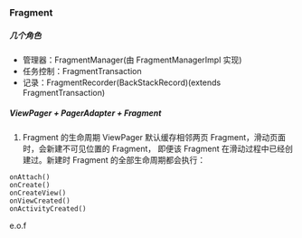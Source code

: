### Fragment

##### 几个角色

* 管理器：FragmentManager(由 FragmentManagerImpl 实现)
* 任务控制：FragmentTransaction
* 记录：FragmentRecorder(BackStackRecord)(extends FragmentTransaction)

##### ViewPager + PagerAdapter + Fragment

1. Fragment 的生命周期
ViewPager 默认缓存相邻两页 Fragment，滑动页面时，会新建不可见位置的 Fragment，
即便该 Fragment 在滑动过程中已经创建过。新建时 Fragment 的全部生命周期都会执行：
```
onAttach()
onCreate()
onCreateView()
onViewCreated()
onActivityCreated()
```



e.o.f
